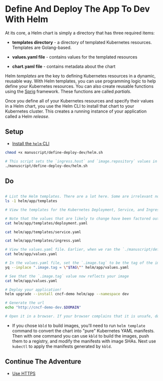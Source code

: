 # Define And Deploy The App To Dev With Helm

At its core, a Helm chart is simply a directory that has three required items:

* **templates directory** - a directory of templated Kubernetes resources. Templates are Golang-based.

* **values.yaml file** - contains values for the templated resources

* **chart.yaml file** - contains metadata about the chart

Helm *templates* are the key to defining Kubernetes resources in a dynamic, reusable way. With Helm templates, you can use programming logic to help define your Kubernetes resources. You can also create reusable functions using the [Sprig](http://masterminds.github.io/sprig/) framework. These functions are called *partials*. 

Once you define all of your Kubernetes resources and specify their values in a Helm chart, you use the Helm CLI to install that chart to your Kubernetes cluster. This creates a running instance of your application called a Helm *release*.  


## Setup

* [Install the `helm` CLI](https://helm.sh/docs/intro/install)

```bash
chmod +x manuscript/define-deploy-dev/helm.sh

# This script sets the `ingress.host` and `image.repository` values in the helm/app/values.yaml file using environment variables that we set earlier in the journey
./manuscript/define-deploy-dev/helm.sh
```

## Do

```bash

# List the Helm templates. There are a lot here. Some are irrelevant now - we'll get to those later in the journey.
ls -1 helm/app/templates

# View the templates for the Kubernetes Deployment, Service, and Ingress. The Helm templating is denoted by double brackets.

# Note that the values that are likely to change have been factored out. We'll set those in a values.yaml file.
cat helm/app/templates/deployment.yaml

cat helm/app/templates/service.yaml

cat helm/app/templates/ingress.yaml

# View the values.yaml file. Earlier, when we ran the `./manuscript/define-deploy-dev/helm.sh` script, we set the `ingress.host` and `image.repository` to reflect our personal journey.
cat helm/app/values.yaml

# In the values.yaml file, set the `.image.tag` to be the tag of the image we recently created.
yq --inplace ".image.tag = \"$TAG\"" helm/app/values.yaml

# See that the `.image.tag` value now reflects your image
cat helm/app/values.yaml

# Deploy your application!
helm upgrade --install cncf-demo helm/app --namespace dev

# Generate the url
echo "http://cncf-demo-dev.$DOMAIN"

# Open it in a browser. If your browser complains that it is unsafe, don't worry! We are going to add certificates next!
```

* If you chose `kbld` to build images, you'll need to run `helm template` command to convert the chart into "pure" Kubernetes YAML manifests. Then with one command you can use `kbld` to build the images, push them to a registry, and modify the manifests with image SHAs. Next use `kubectl` to apply the manifests generated by `kbld`.

## Continue The Adventure

* [Use HTTPS](../https/README.md)
